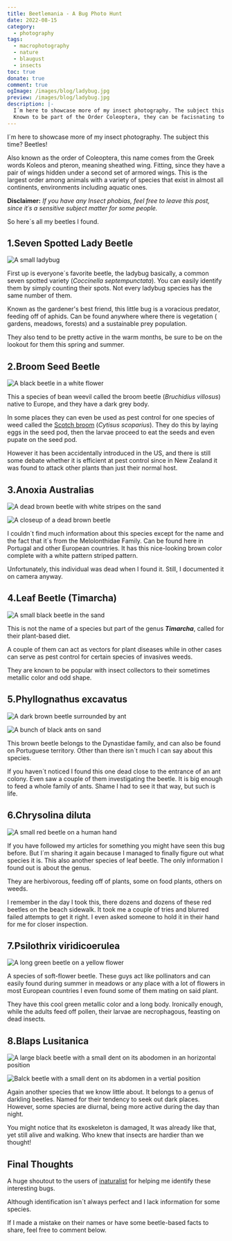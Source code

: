 ```yaml
---
title: Beetlemania - A Bug Photo Hunt
date: 2022-08-15
category:
  - photography
tags:
  - macrophotography
  - nature
  - blaugust
  - insects
toc: true
donate: true
comment: true
ogImage: /images/blog/ladybug.jpg
preview: /images/blog/ladybug.jpg
description: |-
  I´m here to showcase more of my insect photography. The subject this time? Beetles!
  Known to be part of the Order Coleoptera, they can be facisnating to watch.
---
```


I´m here to showcase more of my insect photography. The subject this time? Beetles!

Also known as the order of Coleoptera, this name comes from the Greek words Koleos and pteron, meaning sheathed wing. Fitting, since they have a pair of wings hidden under a second set of armored wings. This is the largest order among animals with a variety of species that exist in almost all continents, environments including aquatic ones.

**Disclaimer:** *If you have any Insect phobias, feel free to leave this post, since it´s a sensitive subject matter for some people.*

So here´s all my beetles I found.

## 1.Seven Spotted Lady Beetle


![A small ladybug ](/images/blog/ladybug.jpg)


First up is everyone´s favorite beetle, the ladybug basically, a common seven spotted variety (*Coccinella septempunctata*). You can easily identify them by simply counting their spots. Not every ladybug species has the same number of them.

Known as the gardener's best friend, this little bug is a voracious predator, feeding off of aphids. Can be found anywhere where there is vegetation ( gardens, meadows, forests) and a sustainable prey population.

They also tend to be pretty active in the warm months, be sure to be on the lookout for them this spring and summer.

## 2.Broom Seed Beetle


![A black beetle in a white flower](/images/2022/blackbeetleonflower.jpg)


This a species of bean weevil called the broom beetle (*Bruchidius villosus*) native to Europe, and they have a dark grey body. 

In some places they can even be used as pest control for one species of weed called the [Scotch broom](https://en.wikipedia.org/wiki/Cytisus_scoparius) (_Cytisus scoparius_). They do this by laying eggs in the seed pod, then the larvae proceed to eat the seeds and even pupate on the seed pod.

However it has been accidentally introduced in the US, and there is still some debate whether it is efficient at pest control since in New Zealand it was found to attack other plants than just their normal host.

## 3.Anoxia Australias


![A dead brown beetle with white stripes on the sand](/images/2022/brownbettlesand.jpeg)


![A closeup of a dead brown beetle](/images/2022/brownbeetlesand.jpeg)



I couldn´t find much information about this species except for the name and the fact that it´s from the Melolonthidae Family. Can be found here in Portugal and other European countries. It has this nice-looking brown color complete with a white pattern striped pattern.

Unfortunately, this individual was dead when I found it. Still, I documented it on camera anyway.

## 4.Leaf Beetle (Timarcha)


![A small black beetle in the sand](/images/2022/blackbeetlesand.jpeg)

This is not the name of a species but part of the genus ***Timarcha***, called for their plant-based diet.

A couple of them can act as vectors for plant diseases while in other cases can serve as pest control for certain species of invasives weeds.

They are known to be popular with insect collectors to their sometimes metallic color and odd shape.

## 5.Phyllognathus excavatus


![A dark brown beetle surrounded by ant](/images/2022/deadbeetle.jpg)

![A bunch of black ants on sand](/images/2022/antsonbeach.jpg)

This brown beetle belongs to the Dynastidae family, and can also be found on Portuguese territory. Other than there isn´t much I can say about this species.

If you haven´t noticed I found this one dead close to the entrance of an ant colony. Even saw a couple of them investigating the beetle. It is big enough to feed a whole family of ants. Shame I had to see it that way, but such is life.

## 6.Chrysolina diluta


![A small red beetle on a human hand](/images/2022/redbeetle.jpeg)


If you have followed my articles for something you might have seen this bug before. But I´m sharing it again because I managed to finally figure out what species it is. This also another species of leaf beetle. The only information I found out is about the genus.

They are herbivorous, feeding off of plants, some on food plants, others on weeds.

I remember in the day I took this, there dozens and dozens of these red beetles on the beach sidewalk. It took me a couple of tries and blurred failed attempts to get it right. I even asked someone to hold it in their hand for me for closer inspection.

## 7.Psilothrix viridicoerulea


![A long green beetle on a yellow flower](/images/2022/greenbeetleflower.jpg)

A species of soft-flower beetle. These guys act like pollinators and can easily found during summer in meadows or any place with a lot of flowers in most European countries I even found some of them mating on said plant.

They have this cool green metallic color and a long body. Ironically enough, while the adults feed off pollen, their larvae are necrophagous, feasting on dead insects.

## 8.Blaps Lusitanica


![A large black beetle with a small dent on its abodomen in an horizontal position](/images/2022/largebeeltesmudge.jpg)

![Balck beetle with a small dent on its abdomen in a vertial position](/images/2022/smashed%20beetle.jpg#center)



Again another species that we know little about. It belongs to a genus of darkling beetles. Named for their tendency to seek out dark places. However, some species are diurnal, being more active during the day than night.

You might notice that its exoskeleton is damaged, It was already like that, yet still alive and walking. Who knew that insects are hardier than we thought!

## Final Thoughts

A huge shoutout to the users of [inaturalist](https://www.inaturalist.org/home) for helping me identify these interesting bugs.

Although identification isn´t always perfect and I lack information for some species.

If I made a mistake on their names or have some beetle-based facts to share, feel free to comment below.


